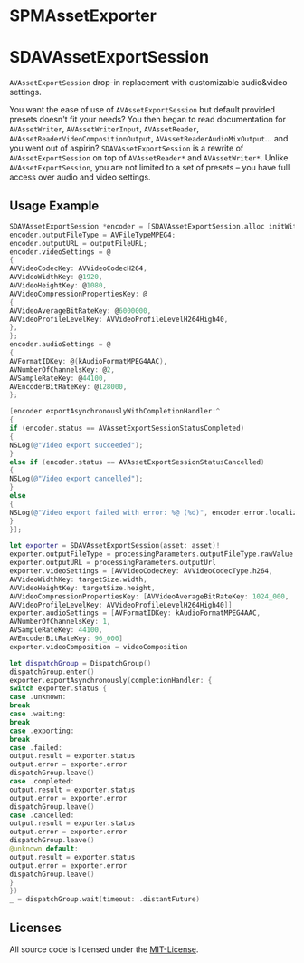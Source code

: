 # SPMAssetExporter

SDAVAssetExportSession
======================

`AVAssetExportSession` drop-in replacement with customizable audio&amp;video settings.

You want the ease of use of `AVAssetExportSession` but default provided presets doesn't fit your needs? You then began to read documentation for `AVAssetWriter`, `AVAssetWriterInput`, `AVAssetReader`, `AVAssetReaderVideoCompositionOutput`, `AVAssetReaderAudioMixOutput`… and you went out of aspirin? `SDAVAssetExportSession` is a rewrite of `AVAssetExportSession` on top of `AVAssetReader*` and `AVAssetWriter*`. Unlike `AVAssetExportSession`, you are not limited to a set of presets – you have full access over audio and video settings.


Usage Example
-------------

``` objective-c
SDAVAssetExportSession *encoder = [SDAVAssetExportSession.alloc initWithAsset:anAsset];
encoder.outputFileType = AVFileTypeMPEG4;
encoder.outputURL = outputFileURL;
encoder.videoSettings = @
{
AVVideoCodecKey: AVVideoCodecH264,
AVVideoWidthKey: @1920,
AVVideoHeightKey: @1080,
AVVideoCompressionPropertiesKey: @
{
AVVideoAverageBitRateKey: @6000000,
AVVideoProfileLevelKey: AVVideoProfileLevelH264High40,
},
};
encoder.audioSettings = @
{
AVFormatIDKey: @(kAudioFormatMPEG4AAC),
AVNumberOfChannelsKey: @2,
AVSampleRateKey: @44100,
AVEncoderBitRateKey: @128000,
};

[encoder exportAsynchronouslyWithCompletionHandler:^
{
if (encoder.status == AVAssetExportSessionStatusCompleted)
{
NSLog(@"Video export succeeded");
}
else if (encoder.status == AVAssetExportSessionStatusCancelled)
{
NSLog(@"Video export cancelled");
}
else
{
NSLog(@"Video export failed with error: %@ (%d)", encoder.error.localizedDescription, encoder.error.code);
}
}];

```

```swift
let exporter = SDAVAssetExportSession(asset: asset)!
exporter.outputFileType = processingParameters.outputFileType.rawValue
exporter.outputURL = processingParameters.outputUrl
exporter.videoSettings = [AVVideoCodecKey: AVVideoCodecType.h264,
AVVideoWidthKey: targetSize.width,
AVVideoHeightKey: targetSize.height,
AVVideoCompressionPropertiesKey: [AVVideoAverageBitRateKey: 1024_000,
AVVideoProfileLevelKey: AVVideoProfileLevelH264High40]]
exporter.audioSettings = [AVFormatIDKey: kAudioFormatMPEG4AAC,
AVNumberOfChannelsKey: 1,
AVSampleRateKey: 44100,
AVEncoderBitRateKey: 96_000]
exporter.videoComposition = videoComposition

let dispatchGroup = DispatchGroup()
dispatchGroup.enter()
exporter.exportAsynchronously(completionHandler: {
switch exporter.status {
case .unknown:
break
case .waiting:
break
case .exporting:
break
case .failed:
output.result = exporter.status
output.error = exporter.error
dispatchGroup.leave()
case .completed:
output.result = exporter.status
output.error = exporter.error
dispatchGroup.leave()
case .cancelled:
output.result = exporter.status
output.error = exporter.error
dispatchGroup.leave()
@unknown default:
output.result = exporter.status
output.error = exporter.error
dispatchGroup.leave()
}
})
_ = dispatchGroup.wait(timeout: .distantFuture)
```

Licenses
--------

All source code is licensed under the [MIT-License](https://github.com/rs/SDAVAssetExportSession/blob/master/LICENSE).

